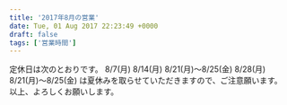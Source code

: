 ```yaml
---
title: '2017年8月の営業'
date: Tue, 01 Aug 2017 22:23:49 +0000
draft: false
tags: ['営業時間']
---
```


定休日は次のとおりです。 8/7(月) 8/14(月) 8/21(月)〜8/25(金) 8/28(月) 8/21(月)〜8/25(金) は夏休みを取らせていただきますので、ご注意願います。 以上、よろしくお願いします。